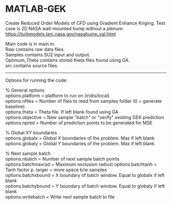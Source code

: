 # MATLAB-GEK
Create Reduced Order Models of CFD using Gradient Enhance Kriging.
Test case is 2D NASA wall-mounted hump without a plenum: https://turbmodels.larc.nasa.gov/nasahump_val.html

Main code is in main.m.\
Raw contains raw data files.\
Samples contains SU2 input and output.\
Optimum_Theta contains stored theta files found using GA.\
src contains source files.

-----------------------------------------------------------------------------------------------------------
Options for running the code:

% General options\
options.platform    = platform to run on (iridis/local)\
options.nfiles      = Number of files to read from samples folder (0 = generate baseline)\
options.theta       = Theta file. If left blank found using GA\
options.objective   = New sample "batch" or "verify" existing GEK prediction\
options.npred       = Number of prediction points to be generated for MSE

% Global XY boundaries\
options.globalx     = Global X boundaries of the problem. Max if left blank\
options.globaly     = Global Y boundaries of the problem. Max if left blank

% Next sample batch\
options.nbatch      = Number of next sample batch points\
options.batchmaxrad = Maximum exclusion radius\ 
options.batchtanh   = Tanh factor p. larger = more space b/w samples\
options.batchxbound = X boundary of batch window. Equal to globalx if left blank\
options.batchybound = Y boundary of batch window. Equal to globaly if left blank\
options.writebatch  = Write next sample batch to file
